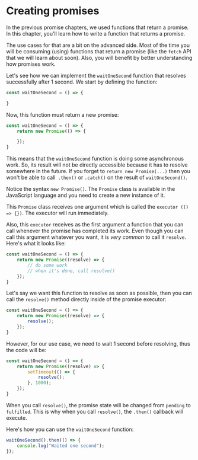 # Creating promises

In the previous promise chapters, we used functions that return a promise. In this chapter, you'll learn how to write a function that returns a promise.

The use cases for that are a bit on the advanced side. Most of the time you will be consuming (using) functions that return a promise (like the `fetch` API that we will learn about soon). Also, you will benefit by better understanding how promises work.

Let's see how we can implement the `waitOneSecond` function that resolves successfully after 1 second. We start by defining the function:

```javascript
const waitOneSecond = () => {

}
```

Now, this function must return a new promise:

```javascript
const waitOneSecond = () => {
    return new Promise(() => {

    });
}
```

This means that the `waitOneSecond` function is doing some asynchronous work. So, its result will not be directly accessible because it has to resolve somewhere in the future. If you forget to `return new Promise(...)` then you won't be able to call` .then()` or `.catch()` on the result of `waitOneSecond()`.

Notice the syntax `new Promise()`. The `Promise` class is available in the JavaScript language and you need to create a new instance of it.

This `Promise` class receives one argument which is called the `executor (() => {})`. The executor will run immediately.

Also, this `executor` receives as the first argument a function that you can call whenever the promise has completed its work. Even though you can call this argument whatever you want, it is _very common_ to call it `resolve`. Here's what it looks like:

```javascript
const waitOneSecond = () => {
    return new Promise((resolve) => {
        // do some work
        // when it's done, call resolve()
    });
}
```

Let's say we want this function to resolve as soon as possible, then you can call the `resolve()` method directly inside of the promise executor:

```javascript
const waitOneSecond = () => {
    return new Promise((resolve) => {
        resolve();
    });
}
```

However, for our use case, we need to wait 1 second before resolving, thus the code will be:

```javascript
const waitOneSecond = () => {
    return new Promise((resolve) => {
        setTimeout(() => {
            resolve();
        }, 1000);
    });
}
```

When you call `resolve()`, the promise state will be changed from `pending` to `fulfilled`. This is why when you call `resolve()`, the `.then()` callback will execute.

Here's how you can use the `waitOneSecond` function:

```javascript
waitOneSecond().then(() => {
    console.log("Waited one second");
});
```
